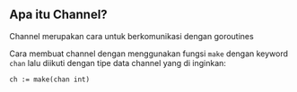 ## Apa itu Channel?

Channel merupakan cara untuk berkomunikasi dengan goroutines

Cara membuat channel dengan menggunakan fungsi `make` dengan keyword `chan` lalu diikuti dengan tipe data channel yang di inginkan:

```
ch := make(chan int)
```

